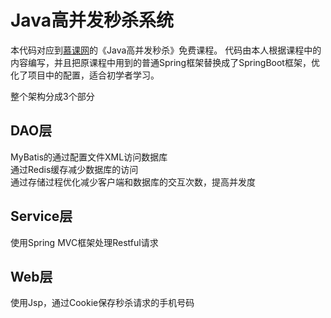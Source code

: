 # Java高并发秒杀系统

本代码对应到[慕课网](https://www.imooc.com)的《Java高并发秒杀》免费课程。
代码由本人根据课程中的内容编写，并且把原课程中用到的普通Spring框架替换成了SpringBoot框架，优化了项目中的配置，适合初学者学习。

整个架构分成3个部分<br>
## DAO层
MyBatis的通过配置文件XML访问数据库<br>
通过Redis缓存减少数据库的访问<br>
通过存储过程优化减少客户端和数据库的交互次数，提高并发度<br>

## Service层
使用Spring MVC框架处理Restful请求

## Web层
使用Jsp，通过Cookie保存秒杀请求的手机号码





